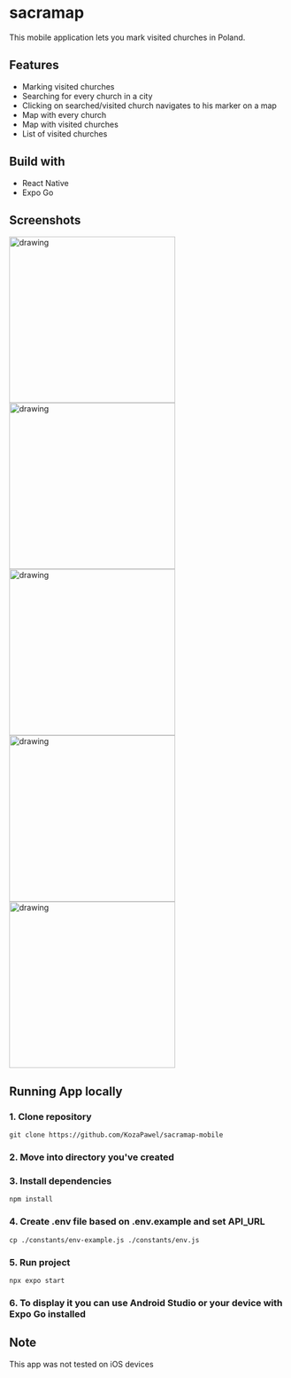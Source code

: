 # sacramap

This mobile application lets you mark visited churches in Poland.

## Features

- Marking visited churches
- Searching for every church in a city
- Clicking on searched/visited church navigates to his marker on a map
- Map with every church
- Map with visited churches
- List of visited churches

## Build with
- React Native
- Expo Go

## Screenshots
<img src="https://github.com/user-attachments/assets/0c417ef7-11a9-40fe-8179-30979e931fe7" alt="drawing" width="300"/>
<img src="https://github.com/user-attachments/assets/86efaf62-2ad4-424a-b709-266bcbc9bf62" alt="drawing" width="300"/>
<img src="https://github.com/user-attachments/assets/2ae7e382-f793-46e3-bbde-bfc11340bab2" alt="drawing" width="300"/>
<img src="https://github.com/user-attachments/assets/95ea5be4-58db-48df-be83-4991d0693f77" alt="drawing" width="300"/>
<img src="https://github.com/user-attachments/assets/b88c1d06-b16d-4bfe-9942-dcd8df254b23" alt="drawing" width="300"/>

## Running App locally

### 1. Clone repository

`git clone https://github.com/KozaPawel/sacramap-mobile`

### 2. Move into directory you've created

### 3. Install dependencies

`npm install`

### 4. Create .env file based on .env.example and set API_URL

`cp ./constants/env-example.js ./constants/env.js`

### 5. Run project

`npx expo start`

### 6. To display it you can use Android Studio or your device with Expo Go installed

## Note

This app was not tested on iOS devices
